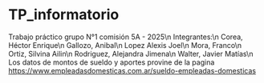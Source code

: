 # TP_informatorio
Trabajo práctico grupo N°1 comisión 5A - 2025\n
Integrantes:\n
Corea, Héctor Enrique\n
Gallozo, Anibal\n
Lopez Alexis Joel\n
Mora, Franco\n
Ortiz, Silvina Ailin\n
Rodriguez, Alejandra Jimena\n
Walter, Javier Matías\n
Los datos de montos de sueldo y aportes provine de la pagina https://www.empleadasdomesticas.com.ar/sueldo-empleadas-domesticas
